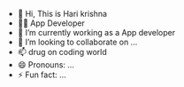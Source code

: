 - 👋 Hi, This is Hari krishna
- 🧑‍💻 App Developer
- 🌱 I’m currently working as a App developer
- 💞️ I’m looking to collaborate on ...
- 📫 drug on coding world
- 😄 Pronouns: ...
- ⚡ Fun fact: ...

<!---
Harikrishna2525/Harikrishna2525 is a ✨ special ✨ repository because its `README.md` (this file) appears on your GitHub profile.
You can click the Preview link to take a look at your changes.
--->
